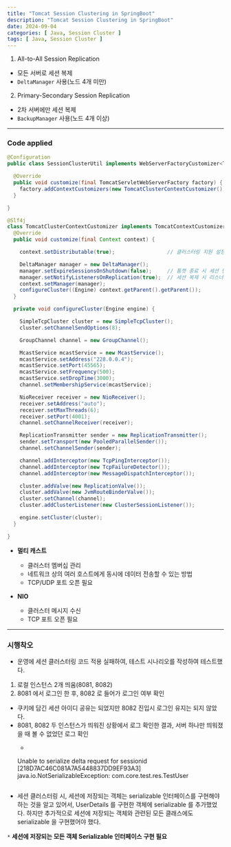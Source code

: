 ```yaml
---
title: "Tomcat Session Clustering in SpringBoot"
description: "Tomcat Session Clustering in SpringBoot"
date: 2024-09-04
categories: [ Java, Session Cluster ]
tags: [ Java, Session Cluster ]
---
```


1. All-to-All Session Replication
  - 모든 서버로 세션 복제 
  - `DeltaManager` 사용(노드 4개 미만)
2. Primary-Secondary Session Replication
  - 2차 서버에만 세션 복제
  - `BackupManager` 사용(노드 4개 이상)

<hr/>

### Code applied

```java
@Configuration
public class SessionClusterUtil implements WebServerFactoryCustomizer<TomcatServletWebServerFactory> {

  @Override
  public void customize(final TomcatServletWebServerFactory factory) {
    factory.addContextCustomizers(new TomcatClusterContextCustomizer());
  }

}

@Slf4j
class TomcatClusterContextCustomizer implements TomcatContextCustomizer {
  @Override
  public void customize(final Context context) {

    context.setDistributable(true);                 // 클러스터링 지원 설정

    DeltaManager manager = new DeltaManager();      
    manager.setExpireSessionsOnShutdown(false);     // 톰캣 종료 시 세션 만료 x
    manager.setNotifyListenersOnReplication(true);  // 세션 복제 시 리스너에 알림
    context.setManager(manager);
    configureCluster((Engine) context.getParent().getParent());
  }

  private void configureCluster(Engine engine) {

    SimpleTcpCluster cluster = new SimpleTcpCluster();
    cluster.setChannelSendOptions(8);

    GroupChannel channel = new GroupChannel();

    McastService mcastService = new McastService();
    mcastService.setAddress("228.0.0.4");
    mcastService.setPort(45565);
    mcastService.setFrequency(500);
    mcastService.setDropTime(3000);
    channel.setMembershipService(mcastService);

    NioReceiver receiver = new NioReceiver();
    receiver.setAddress("auto");
    receiver.setMaxThreads(6);
    receiver.setPort(4001);
    channel.setChannelReceiver(receiver);

    ReplicationTransmitter sender = new ReplicationTransmitter();
    sender.setTransport(new PooledParallelSender());
    channel.setChannelSender(sender);

    channel.addInterceptor(new TcpPingInterceptor());
    channel.addInterceptor(new TcpFailureDetector());
    channel.addInterceptor(new MessageDispatchInterceptor());

    cluster.addValve(new ReplicationValve());
    cluster.addValve(new JvmRouteBinderValve());
    cluster.setChannel(channel);
    cluster.addClusterListener(new ClusterSessionListener());

    engine.setCluster(cluster);
  }

}
```

- **멀티 캐스트**
  - 클러스터 멤버십 관리
  - 네트워크 상의 여러 호스트에게 동시에 데이터 전송할 수 있는 방법  
  - TCP/UDP 포트 오픈 필요
  
- **NIO**
  - 클러스터 메시지 수신
  - TCP 포트 오픈 필요

<hr/>

### 시행착오

- 운영에 세션 클러스터링 코드 적용 실패하여, 테스트 시나리오를 작성하여 테스트했다. 
  
1. 로컬 인스턴스 2개 띄움(8081, 8082)
2. 8081 에서 로그인 한 후, 8082 로 들어가 로그인 여부 확인
  
- 쿠키에 담긴 세션 아이디 공유는 되었지만 8082 진입시 로그인 유지는 되지 않았다. 
- 8081, 8082 두 인스턴스가 띄워진 상황에서 로그 확인한 결과, 서버 하나만 띄워졌을 때 볼 수 없었던 로그 확인
  - ``` text
  Unable to serialize delta request for sessionid [218D7AC46C081A7A5448837DD9EF93A3] java.io.NotSerializableException: com.core.test.res.TestUser
  ```
- 세션 클러스터링 시, 세션에 저장되는 객체는 serializable 인터페이스를 구현해야 하는 것을 알고 있어서, UserDetails 를 구현한 객체에 serializable 를 추가했었다. 하지만 추가적으로 세션에 저장되는 객체와 관련된 모든 클래스에도 serializable 을 구현했어야 했다. 
  
`*` **세션에 저장되는 모든 객체 Serializable 인터페이스 구현 필요**